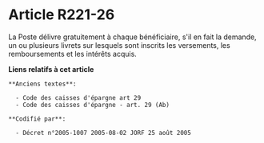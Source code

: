 # Article R221-26

La Poste délivre gratuitement à chaque bénéficiaire, s'il en fait la demande, un ou plusieurs livrets sur lesquels sont
inscrits les versements, les remboursements et les intérêts acquis.

**Liens relatifs à cet article**

	**Anciens textes**:

	  - Code des caisses d'épargne art 29
	  - Code des caisses d'épargne - art. 29 (Ab)

	**Codifié par**:

	  - Décret n°2005-1007 2005-08-02 JORF 25 août 2005
